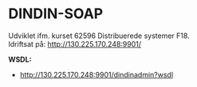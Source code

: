 # DINDIN-SOAP

Udviklet ifm. kurset 62596 Distribuerede systemer F18. 
<br> Idriftsat på: http://130.225.170.248:9901/ <br>


<b>WSDL:</b>
- http://130.225.170.248:9901/dindinadmin?wsdl



